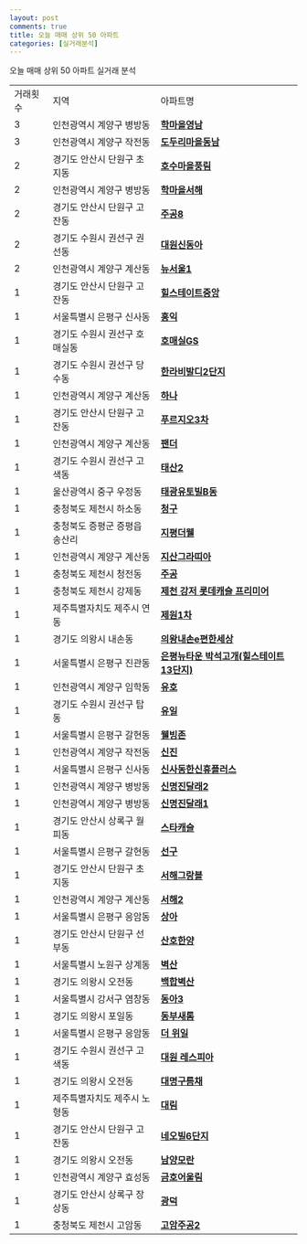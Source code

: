 ```yaml
---
layout: post
comments: true
title: 오늘 매매 상위 50 아파트
categories: [실거래분석]
---
```


오늘 매매 상위 50 아파트 실거래 분석

<table>
  <tr>
    <td>거래횟수</td>
    <td>지역</td>
    <td>아파트명</td>
  </tr>

  <tr>
    <td>3</td>
    <td>인천광역시 계양구 병방동</td>
    <td colspan="4" style="font-weight: bold;"><a href="https://search.naver.com/search.naver?query=병방동 학마을영남">학마을영남</a></td>
  </tr>

  <tr>
    <td>3</td>
    <td>인천광역시 계양구 작전동</td>
    <td colspan="4" style="font-weight: bold;"><a href="https://search.naver.com/search.naver?query=작전동 도두리마을동남">도두리마을동남</a></td>
  </tr>

  <tr>
    <td>2</td>
    <td>경기도 안산시 단원구 초지동</td>
    <td colspan="4" style="font-weight: bold;"><a href="https://search.naver.com/search.naver?query=초지동 호수마을풍림">호수마을풍림</a></td>
  </tr>

  <tr>
    <td>2</td>
    <td>인천광역시 계양구 병방동</td>
    <td colspan="4" style="font-weight: bold;"><a href="https://search.naver.com/search.naver?query=병방동 학마을서해">학마을서해</a></td>
  </tr>

  <tr>
    <td>2</td>
    <td>경기도 안산시 단원구 고잔동</td>
    <td colspan="4" style="font-weight: bold;"><a href="https://search.naver.com/search.naver?query=고잔동 주공8">주공8</a></td>
  </tr>

  <tr>
    <td>2</td>
    <td>경기도 수원시 권선구 권선동</td>
    <td colspan="4" style="font-weight: bold;"><a href="https://search.naver.com/search.naver?query=권선동 대원신동아">대원신동아</a></td>
  </tr>

  <tr>
    <td>2</td>
    <td>인천광역시 계양구 계산동</td>
    <td colspan="4" style="font-weight: bold;"><a href="https://search.naver.com/search.naver?query=계산동 뉴서울1">뉴서울1</a></td>
  </tr>

  <tr>
    <td>1</td>
    <td>경기도 안산시 단원구 고잔동</td>
    <td colspan="4" style="font-weight: bold;"><a href="https://search.naver.com/search.naver?query=고잔동 힐스테이트중앙">힐스테이트중앙</a></td>
  </tr>

  <tr>
    <td>1</td>
    <td>서울특별시 은평구 신사동</td>
    <td colspan="4" style="font-weight: bold;"><a href="https://search.naver.com/search.naver?query=신사동 홍익">홍익</a></td>
  </tr>

  <tr>
    <td>1</td>
    <td>경기도 수원시 권선구 호매실동</td>
    <td colspan="4" style="font-weight: bold;"><a href="https://search.naver.com/search.naver?query=호매실동 호매실GS">호매실GS</a></td>
  </tr>

  <tr>
    <td>1</td>
    <td>경기도 수원시 권선구 당수동</td>
    <td colspan="4" style="font-weight: bold;"><a href="https://search.naver.com/search.naver?query=당수동 한라비발디2단지">한라비발디2단지</a></td>
  </tr>

  <tr>
    <td>1</td>
    <td>인천광역시 계양구 계산동</td>
    <td colspan="4" style="font-weight: bold;"><a href="https://search.naver.com/search.naver?query=계산동 하나">하나</a></td>
  </tr>

  <tr>
    <td>1</td>
    <td>경기도 안산시 단원구 고잔동</td>
    <td colspan="4" style="font-weight: bold;"><a href="https://search.naver.com/search.naver?query=고잔동 푸르지오3차">푸르지오3차</a></td>
  </tr>

  <tr>
    <td>1</td>
    <td>인천광역시 계양구 계산동</td>
    <td colspan="4" style="font-weight: bold;"><a href="https://search.naver.com/search.naver?query=계산동 팬더">팬더</a></td>
  </tr>

  <tr>
    <td>1</td>
    <td>경기도 수원시 권선구 고색동</td>
    <td colspan="4" style="font-weight: bold;"><a href="https://search.naver.com/search.naver?query=고색동 태산2">태산2</a></td>
  </tr>

  <tr>
    <td>1</td>
    <td>울산광역시 중구 우정동</td>
    <td colspan="4" style="font-weight: bold;"><a href="https://search.naver.com/search.naver?query=우정동 태광유토빌B동">태광유토빌B동</a></td>
  </tr>

  <tr>
    <td>1</td>
    <td>충청북도 제천시 하소동</td>
    <td colspan="4" style="font-weight: bold;"><a href="https://search.naver.com/search.naver?query=하소동 청구">청구</a></td>
  </tr>

  <tr>
    <td>1</td>
    <td>충청북도 증평군 증평읍 송산리</td>
    <td colspan="4" style="font-weight: bold;"><a href="https://search.naver.com/search.naver?query=증평읍 송산리 지평더웰">지평더웰</a></td>
  </tr>

  <tr>
    <td>1</td>
    <td>인천광역시 계양구 계산동</td>
    <td colspan="4" style="font-weight: bold;"><a href="https://search.naver.com/search.naver?query=계산동 지산그라띠아">지산그라띠아</a></td>
  </tr>

  <tr>
    <td>1</td>
    <td>충청북도 제천시 청전동</td>
    <td colspan="4" style="font-weight: bold;"><a href="https://search.naver.com/search.naver?query=청전동 주공">주공</a></td>
  </tr>

  <tr>
    <td>1</td>
    <td>충청북도 제천시 강제동</td>
    <td colspan="4" style="font-weight: bold;"><a href="https://search.naver.com/search.naver?query=강제동 제천 강저 롯데캐슬 프리미어">제천 강저 롯데캐슬 프리미어</a></td>
  </tr>

  <tr>
    <td>1</td>
    <td>제주특별자치도 제주시 연동</td>
    <td colspan="4" style="font-weight: bold;"><a href="https://search.naver.com/search.naver?query=연동 제원1차">제원1차</a></td>
  </tr>

  <tr>
    <td>1</td>
    <td>경기도 의왕시 내손동</td>
    <td colspan="4" style="font-weight: bold;"><a href="https://search.naver.com/search.naver?query=내손동 의왕내손e편한세상">의왕내손e편한세상</a></td>
  </tr>

  <tr>
    <td>1</td>
    <td>서울특별시 은평구 진관동</td>
    <td colspan="4" style="font-weight: bold;"><a href="https://search.naver.com/search.naver?query=진관동 은평뉴타운 박석고개(힐스테이트13단지)">은평뉴타운 박석고개(힐스테이트13단지)</a></td>
  </tr>

  <tr>
    <td>1</td>
    <td>인천광역시 계양구 임학동</td>
    <td colspan="4" style="font-weight: bold;"><a href="https://search.naver.com/search.naver?query=임학동 유호">유호</a></td>
  </tr>

  <tr>
    <td>1</td>
    <td>경기도 수원시 권선구 탑동</td>
    <td colspan="4" style="font-weight: bold;"><a href="https://search.naver.com/search.naver?query=탑동 유일">유일</a></td>
  </tr>

  <tr>
    <td>1</td>
    <td>서울특별시 은평구 갈현동</td>
    <td colspan="4" style="font-weight: bold;"><a href="https://search.naver.com/search.naver?query=갈현동 웰빙존">웰빙존</a></td>
  </tr>

  <tr>
    <td>1</td>
    <td>인천광역시 계양구 작전동</td>
    <td colspan="4" style="font-weight: bold;"><a href="https://search.naver.com/search.naver?query=작전동 신진">신진</a></td>
  </tr>

  <tr>
    <td>1</td>
    <td>서울특별시 은평구 신사동</td>
    <td colspan="4" style="font-weight: bold;"><a href="https://search.naver.com/search.naver?query=신사동 신사동한신휴플러스">신사동한신휴플러스</a></td>
  </tr>

  <tr>
    <td>1</td>
    <td>인천광역시 계양구 병방동</td>
    <td colspan="4" style="font-weight: bold;"><a href="https://search.naver.com/search.naver?query=병방동 신명진달래2">신명진달래2</a></td>
  </tr>

  <tr>
    <td>1</td>
    <td>인천광역시 계양구 병방동</td>
    <td colspan="4" style="font-weight: bold;"><a href="https://search.naver.com/search.naver?query=병방동 신명진달래1">신명진달래1</a></td>
  </tr>

  <tr>
    <td>1</td>
    <td>경기도 안산시 상록구 월피동</td>
    <td colspan="4" style="font-weight: bold;"><a href="https://search.naver.com/search.naver?query=월피동 스타캐슬">스타캐슬</a></td>
  </tr>

  <tr>
    <td>1</td>
    <td>서울특별시 은평구 갈현동</td>
    <td colspan="4" style="font-weight: bold;"><a href="https://search.naver.com/search.naver?query=갈현동 선구">선구</a></td>
  </tr>

  <tr>
    <td>1</td>
    <td>경기도 안산시 단원구 초지동</td>
    <td colspan="4" style="font-weight: bold;"><a href="https://search.naver.com/search.naver?query=초지동 서해그랑블">서해그랑블</a></td>
  </tr>

  <tr>
    <td>1</td>
    <td>인천광역시 계양구 계산동</td>
    <td colspan="4" style="font-weight: bold;"><a href="https://search.naver.com/search.naver?query=계산동 서해2">서해2</a></td>
  </tr>

  <tr>
    <td>1</td>
    <td>서울특별시 은평구 응암동</td>
    <td colspan="4" style="font-weight: bold;"><a href="https://search.naver.com/search.naver?query=응암동 상아">상아</a></td>
  </tr>

  <tr>
    <td>1</td>
    <td>경기도 안산시 단원구 선부동</td>
    <td colspan="4" style="font-weight: bold;"><a href="https://search.naver.com/search.naver?query=선부동 산호한양">산호한양</a></td>
  </tr>

  <tr>
    <td>1</td>
    <td>서울특별시 노원구 상계동</td>
    <td colspan="4" style="font-weight: bold;"><a href="https://search.naver.com/search.naver?query=상계동 벽산">벽산</a></td>
  </tr>

  <tr>
    <td>1</td>
    <td>경기도 의왕시 오전동</td>
    <td colspan="4" style="font-weight: bold;"><a href="https://search.naver.com/search.naver?query=오전동 백합벽산">백합벽산</a></td>
  </tr>

  <tr>
    <td>1</td>
    <td>서울특별시 강서구 염창동</td>
    <td colspan="4" style="font-weight: bold;"><a href="https://search.naver.com/search.naver?query=염창동 동아3">동아3</a></td>
  </tr>

  <tr>
    <td>1</td>
    <td>경기도 의왕시 포일동</td>
    <td colspan="4" style="font-weight: bold;"><a href="https://search.naver.com/search.naver?query=포일동 동부새롬">동부새롬</a></td>
  </tr>

  <tr>
    <td>1</td>
    <td>서울특별시 은평구 응암동</td>
    <td colspan="4" style="font-weight: bold;"><a href="https://search.naver.com/search.naver?query=응암동 더 위일">더 위일</a></td>
  </tr>

  <tr>
    <td>1</td>
    <td>경기도 수원시 권선구 고색동</td>
    <td colspan="4" style="font-weight: bold;"><a href="https://search.naver.com/search.naver?query=고색동 대원 레스피아">대원 레스피아</a></td>
  </tr>

  <tr>
    <td>1</td>
    <td>경기도 의왕시 오전동</td>
    <td colspan="4" style="font-weight: bold;"><a href="https://search.naver.com/search.naver?query=오전동 대명구름채">대명구름채</a></td>
  </tr>

  <tr>
    <td>1</td>
    <td>제주특별자치도 제주시 노형동</td>
    <td colspan="4" style="font-weight: bold;"><a href="https://search.naver.com/search.naver?query=노형동 대림">대림</a></td>
  </tr>

  <tr>
    <td>1</td>
    <td>경기도 안산시 단원구 고잔동</td>
    <td colspan="4" style="font-weight: bold;"><a href="https://search.naver.com/search.naver?query=고잔동 네오빌6단지">네오빌6단지</a></td>
  </tr>

  <tr>
    <td>1</td>
    <td>경기도 의왕시 오전동</td>
    <td colspan="4" style="font-weight: bold;"><a href="https://search.naver.com/search.naver?query=오전동 남양모란">남양모란</a></td>
  </tr>

  <tr>
    <td>1</td>
    <td>인천광역시 계양구 효성동</td>
    <td colspan="4" style="font-weight: bold;"><a href="https://search.naver.com/search.naver?query=효성동 금호어울림">금호어울림</a></td>
  </tr>

  <tr>
    <td>1</td>
    <td>경기도 안산시 상록구 장상동</td>
    <td colspan="4" style="font-weight: bold;"><a href="https://search.naver.com/search.naver?query=장상동 광덕">광덕</a></td>
  </tr>

  <tr>
    <td>1</td>
    <td>충청북도 제천시 고암동</td>
    <td colspan="4" style="font-weight: bold;"><a href="https://search.naver.com/search.naver?query=고암동 고암주공2">고암주공2</a></td>
  </tr>

</table>
